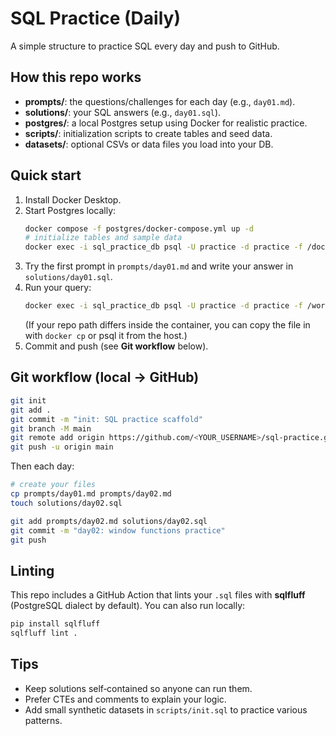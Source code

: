 # SQL Practice (Daily)

A simple structure to practice SQL every day and push to GitHub.

## How this repo works
- **prompts/**: the questions/challenges for each day (e.g., `day01.md`).
- **solutions/**: your SQL answers (e.g., `day01.sql`).
- **postgres/**: a local Postgres setup using Docker for realistic practice.
- **scripts/**: initialization scripts to create tables and seed data.
- **datasets/**: optional CSVs or data files you load into your DB.

## Quick start
1. Install Docker Desktop.
2. Start Postgres locally:
   ```bash
   docker compose -f postgres/docker-compose.yml up -d
   # initialize tables and sample data
   docker exec -i sql_practice_db psql -U practice -d practice -f /docker-entrypoint-initdb.d/init.sql
   ```
3. Try the first prompt in `prompts/day01.md` and write your answer in `solutions/day01.sql`.
4. Run your query:
   ```bash
   docker exec -i sql_practice_db psql -U practice -d practice -f /workspace/solutions/day01.sql
   ```
   (If your repo path differs inside the container, you can copy the file in with `docker cp` or psql it from the host.)
5. Commit and push (see **Git workflow** below).

## Git workflow (local -> GitHub)
```bash
git init
git add .
git commit -m "init: SQL practice scaffold"
git branch -M main
git remote add origin https://github.com/<YOUR_USERNAME>/sql-practice.git
git push -u origin main
```

Then each day:
```bash
# create your files
cp prompts/day01.md prompts/day02.md
touch solutions/day02.sql

git add prompts/day02.md solutions/day02.sql
git commit -m "day02: window functions practice"
git push
```

## Linting
This repo includes a GitHub Action that lints your `.sql` files with **sqlfluff** (PostgreSQL dialect by default). You can also run locally:
```bash
pip install sqlfluff
sqlfluff lint .
```

## Tips
- Keep solutions self‑contained so anyone can run them.
- Prefer CTEs and comments to explain your logic.
- Add small synthetic datasets in `scripts/init.sql` to practice various patterns.
